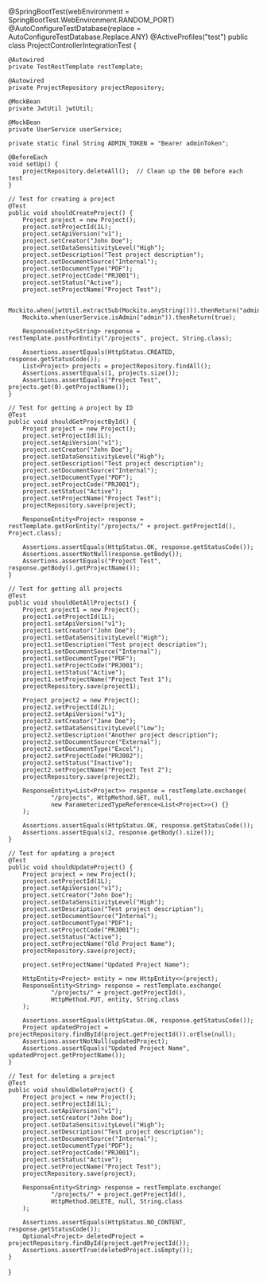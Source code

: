 @SpringBootTest(webEnvironment = SpringBootTest.WebEnvironment.RANDOM_PORT)
@AutoConfigureTestDatabase(replace = AutoConfigureTestDatabase.Replace.ANY)
@ActiveProfiles("test")
public class ProjectControllerIntegrationTest {

    @Autowired
    private TestRestTemplate restTemplate;

    @Autowired
    private ProjectRepository projectRepository;

    @MockBean
    private JwtUtil jwtUtil;

    @MockBean
    private UserService userService;

    private static final String ADMIN_TOKEN = "Bearer adminToken";

    @BeforeEach
    void setUp() {
        projectRepository.deleteAll();  // Clean up the DB before each test
    }

    // Test for creating a project
    @Test
    public void shouldCreateProject() {
        Project project = new Project();
        project.setProjectId(1L);
        project.setApiVersion("v1");
        project.setCreator("John Doe");
        project.setDataSensitivityLevel("High");
        project.setDescription("Test project description");
        project.setDocumentSource("Internal");
        project.setDocumentType("PDF");
        project.setProjectCode("PRJ001");
        project.setStatus("Active");
        project.setProjectName("Project Test");

        Mockito.when(jwtUtil.extractSub(Mockito.anyString())).thenReturn("admin");
        Mockito.when(userService.isAdmin("admin")).thenReturn(true);

        ResponseEntity<String> response = restTemplate.postForEntity("/projects", project, String.class);

        Assertions.assertEquals(HttpStatus.CREATED, response.getStatusCode());
        List<Project> projects = projectRepository.findAll();
        Assertions.assertEquals(1, projects.size());
        Assertions.assertEquals("Project Test", projects.get(0).getProjectName());
    }

    // Test for getting a project by ID
    @Test
    public void shouldGetProjectById() {
        Project project = new Project();
        project.setProjectId(1L);
        project.setApiVersion("v1");
        project.setCreator("John Doe");
        project.setDataSensitivityLevel("High");
        project.setDescription("Test project description");
        project.setDocumentSource("Internal");
        project.setDocumentType("PDF");
        project.setProjectCode("PRJ001");
        project.setStatus("Active");
        project.setProjectName("Project Test");
        projectRepository.save(project);

        ResponseEntity<Project> response = restTemplate.getForEntity("/projects/" + project.getProjectId(), Project.class);

        Assertions.assertEquals(HttpStatus.OK, response.getStatusCode());
        Assertions.assertNotNull(response.getBody());
        Assertions.assertEquals("Project Test", response.getBody().getProjectName());
    }

    // Test for getting all projects
    @Test
    public void shouldGetAllProjects() {
        Project project1 = new Project();
        project1.setProjectId(1L);
        project1.setApiVersion("v1");
        project1.setCreator("John Doe");
        project1.setDataSensitivityLevel("High");
        project1.setDescription("Test project description");
        project1.setDocumentSource("Internal");
        project1.setDocumentType("PDF");
        project1.setProjectCode("PRJ001");
        project1.setStatus("Active");
        project1.setProjectName("Project Test 1");
        projectRepository.save(project1);

        Project project2 = new Project();
        project2.setProjectId(2L);
        project2.setApiVersion("v1");
        project2.setCreator("Jane Doe");
        project2.setDataSensitivityLevel("Low");
        project2.setDescription("Another project description");
        project2.setDocumentSource("External");
        project2.setDocumentType("Excel");
        project2.setProjectCode("PRJ002");
        project2.setStatus("Inactive");
        project2.setProjectName("Project Test 2");
        projectRepository.save(project2);

        ResponseEntity<List<Project>> response = restTemplate.exchange(
                "/projects", HttpMethod.GET, null,
                new ParameterizedTypeReference<List<Project>>() {}
        );

        Assertions.assertEquals(HttpStatus.OK, response.getStatusCode());
        Assertions.assertEquals(2, response.getBody().size());
    }

    // Test for updating a project
    @Test
    public void shouldUpdateProject() {
        Project project = new Project();
        project.setProjectId(1L);
        project.setApiVersion("v1");
        project.setCreator("John Doe");
        project.setDataSensitivityLevel("High");
        project.setDescription("Test project description");
        project.setDocumentSource("Internal");
        project.setDocumentType("PDF");
        project.setProjectCode("PRJ001");
        project.setStatus("Active");
        project.setProjectName("Old Project Name");
        projectRepository.save(project);

        project.setProjectName("Updated Project Name");

        HttpEntity<Project> entity = new HttpEntity<>(project);
        ResponseEntity<String> response = restTemplate.exchange(
                "/projects/" + project.getProjectId(),
                HttpMethod.PUT, entity, String.class
        );

        Assertions.assertEquals(HttpStatus.OK, response.getStatusCode());
        Project updatedProject = projectRepository.findById(project.getProjectId()).orElse(null);
        Assertions.assertNotNull(updatedProject);
        Assertions.assertEquals("Updated Project Name", updatedProject.getProjectName());
    }

    // Test for deleting a project
    @Test
    public void shouldDeleteProject() {
        Project project = new Project();
        project.setProjectId(1L);
        project.setApiVersion("v1");
        project.setCreator("John Doe");
        project.setDataSensitivityLevel("High");
        project.setDescription("Test project description");
        project.setDocumentSource("Internal");
        project.setDocumentType("PDF");
        project.setProjectCode("PRJ001");
        project.setStatus("Active");
        project.setProjectName("Project Test");
        projectRepository.save(project);

        ResponseEntity<String> response = restTemplate.exchange(
                "/projects/" + project.getProjectId(),
                HttpMethod.DELETE, null, String.class
        );

        Assertions.assertEquals(HttpStatus.NO_CONTENT, response.getStatusCode());
        Optional<Project> deletedProject = projectRepository.findById(project.getProjectId());
        Assertions.assertTrue(deletedProject.isEmpty());
    }
}


